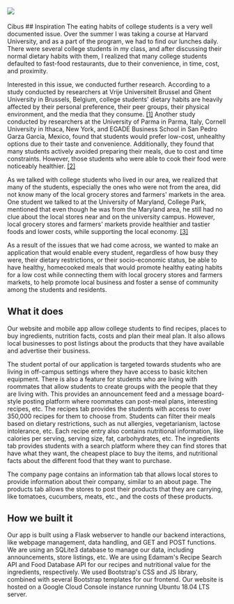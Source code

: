<h1 align="center">
  <h4>
    <img src="https://raw.githack.com/susw12/teenhacksli/master/Logo.png">
  </h4>
 Cibus
</h1>
## Inspiration
The eating habits of college students is a very well documented issue. Over the summer I was taking a course at Harvard University, and as a part of the program, we had to find our lunches daily. There were several college students in my class, and after discussing their normal dietary habits with them, I realized that many college students defaulted to fast-food restaurants, due to their convenience, in time, cost, and proximity. 

Interested in this issue, we conducted further research. According to a study conducted by researchers at Vrije Universiteit Brussel and Ghent University in Brussels, Belgium, college students' dietary habits are heavily affected by their personal preference, their peer groups, their physical environment, and the media that they consume. [\[1\]](https://www.ncbi.nlm.nih.gov/pmc/articles/PMC3905922/) Another study conducted by researchers at the University of Parma in Parma, Italy, Cornell University in Ithaca, New York, and EGADE Business School in San Pedro Garza García, Mexico, found that students would prefer low-cost, unhealthy options due to their taste and convenience. Additionally, they found that many students actively avoided preparing their meals, due to cost and time constraints. However, those students who were able to cook their food were noticeably healthier. [\[2\]](https://www.ncbi.nlm.nih.gov/pmc/articles/PMC6315356/) 

As we talked with college students who lived in our area, we realized that many of the students, especially the ones who were not from the area, did not know many of the local grocery stores and farmers' markets in the area. One student we talked to at the University of Maryland, College Park, mentioned that even though he was from the Maryland area, he still had no clue about the local stores near and on the university campus. However, local grocery stores and farmers' markets provide healthier and tastier foods and lower costs, while supporting the local economy. [\[3\]](https://www.besthealthmag.ca/best-eats/healthy-eating/20-benefits-of-shopping-at-a-farmers-market-vs-the-supermarket/) 

As a result of the issues that we had come across, we wanted to make an application that would enable every student, regardless of how busy they were, their dietary restrictions, or their socio-economic status, be able to have healthy, homecooked meals that would promote healthy eating habits for a low cost while connecting them with local grocery stores and farmers markets, to help promote local business and foster a sense of community among the students and residents.

## What it does
Our website and mobile app allow college students to find recipes, places to buy ingredients, nutrition facts, costs and plan their meal plan. It also allows local businesses to post listings about the products that they have available and advertise their business.

The student portal of our application is targeted towards students who are living in off-campus settings where they have access to basic kitchen equipment. There is also a feature for students who are living with roommates that allow students to create groups with the people that they are living with. This provides an announcement feed and a message board-style posting platform where roommates can post-meal plans, interesting recipes, etc. The recipes tab provides the students with access to over 350,000 recipes for them to choose from. Students can filter their meals based on dietary restrictions, such as nut allergies, vegetarianism, lactose intolerance, etc. Each recipe entry also contains nutritional information, like calories per serving, serving size, fat, carbohydrates, etc. The ingredients tab provides students with a search platform where they can find stores that have what they want, the cheapest place to buy the items, and nutritional facts about the different food that they want to purchase.

The company page contains an information tab that allows local stores to provide information about their company, similar to an about page. The products tab allows the stores to post their products that they are carrying, like tomatoes, cucumbers, meats, etc., and the costs of these products.

## How we built it
Our app is built using a Flask webserver to handle our backend interactions, like webpage management, data handling, and GET and POST functions. We are using an SQLite3 database to manage our data, including announcements, store listings, etc. We are using Edamam's Recipe Search API and Food Database API for our recipes and nutritional value for the ingredients, respectively. We used Bootstrap's CSS and JS library, combined with several Bootstrap templates for our frontend. Our website is hosted on a Google Cloud Console instance running Ubuntu 18.04 LTS server.
